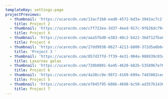 ```yaml
---
templateKey: settings-page
projectPreviews:
  - thumbnail: 'https://ucarecdn.com/13acf1b8-ead8-4572-bd3a-3942ac7c2f3b/'
    title: Project 2
  - thumbnail: 'https://ucarecdn.com/cff722ea-3d37-4eed-917c-9f626dc794d2/'
    title: Project X
  - thumbnail: 'https://ucarecdn.com/aaa5fbd0-e383-40c2-b422-36d712fba641/'
    title: Project 4
  - thumbnail: 'https://ucarecdn.com/27dd9938-0627-4213-b800-372d5a6b6c5f/'
    title: 'Project 3 '
  - thumbnail: 'https://ucarecdn.com/857d37fd-7f39-4e31-904a-988939c03e41/'
    title: Laxarnas galax
  - thumbnail: 'https://ucarecdn.com/720b0801-6a45-4620-b82b-5358967e7660/'
    title: Project 6
  - thumbnail: 'https://ucarecdn.com/4a38cc9e-98f2-4169-b99a-74d3002cedd4/'
    title: Project 5
  - thumbnail: 'https://ucarecdn.com/e7045f95-606b-4698-bc50-ad357b1436be/'
    title: Project 7
---
```


